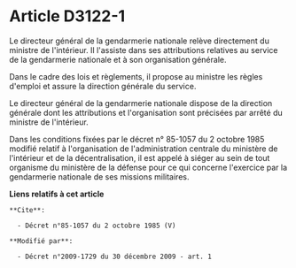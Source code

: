 # Article D3122-1

Le directeur général de la gendarmerie nationale relève directement du ministre de l'intérieur. Il l'assiste dans ses
attributions relatives au service de la gendarmerie nationale et à son organisation générale. 

Dans le cadre des lois et règlements, il propose au ministre les règles d'emploi et assure la direction générale du service. 

Le directeur général de la gendarmerie nationale dispose de la direction générale dont les attributions et l'organisation
sont précisées par arrêté du ministre de l'intérieur. 

Dans les conditions fixées par le décret n° 85-1057 du 2 octobre 1985 modifié relatif à l'organisation de l'administration
centrale du ministère de l'intérieur et de la décentralisation, il est appelé à siéger au sein de tout organisme du ministère
de la défense pour ce qui concerne l'exercice par la gendarmerie nationale de ses missions militaires.

**Liens relatifs à cet article**

	**Cite**:

	  - Décret n°85-1057 du 2 octobre 1985 (V)

	**Modifié par**:

	  - Décret n°2009-1729 du 30 décembre 2009 - art. 1
